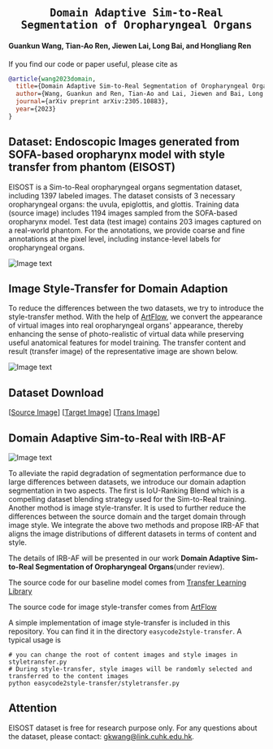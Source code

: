 <div align="center">

<samp>

<h2> Domain Adaptive Sim-to-Real Segmentation of Oropharyngeal Organs </h1>

</samp>   

</div>     

<h4> Guankun Wang, Tian-Ao Ren, Jiewen Lai, Long Bai, and Hongliang Ren </h3>


If you find our code or paper useful, please cite as

```bibtex
@article{wang2023domain,
  title={Domain Adaptive Sim-to-Real Segmentation of Oropharyngeal Organs},
  author={Wang, Guankun and Ren, Tian-Ao and Lai, Jiewen and Bai, Long and Ren, Hongliang},
  journal={arXiv preprint arXiv:2305.10883},
  year={2023}
}
```

## Dataset: Endoscopic Images generated from SOFA-based oropharynx model with style transfer from phantom (EISOST)
EISOST is a Sim-to-Real oropharyngeal organs segmentation dataset, including 1397 labeled images. The dataset consists of 3 necessary oropharyngeal organs: the uvula, epiglottis, and glottis. Training data (source image) includes 1194 images sampled from the SOFA-based oropharynx model. Test data (test image) contains 203 images captured on a real-world phantom. For the annotations, we provide coarse and fine annotations at the pixel level, including instance-level labels for oropharyngeal organs.

![Image text](https://github.com/gkw0010/EISOST-Sim2Real-Dataset-Release/blob/main/Representative_image.png)

## Image Style-Transfer for Domain Adaption
To reduce the differences between the two datasets, we try to introduce the style-transfer method. With the help of [ArtFlow](https://github.com/pkuanjie/ArtFlow), we convert the appearance of virtual images into real oropharyngeal organs' appearance, thereby enhancing the sense of photo-realistic of virtual data while preserving useful anatomical features for model training. The transfer content and result (transfer image) of the representative image are shown below.

![Image text](https://github.com/gkw0010/EISOST-Sim2Real-Dataset-Release/blob/main/Style-Transfer.png)

## Dataset Download
[[Source Image](https://mycuhk-my.sharepoint.com/:u:/g/personal/1155161502_link_cuhk_edu_hk/EXdFnybwGa5MoqRAgaeExwgBry9yWO4M-iMt08LOKFAhtQ?e=uAPSGq)]
[[Target Image](https://mycuhk-my.sharepoint.com/:u:/g/personal/1155161502_link_cuhk_edu_hk/EV4mm4KVw4pLpDNToYDc9gUBAicfeRgpyWNX0B-pVIBl0w?e=LLNEk2)]
[[Trans Image](https://mycuhk-my.sharepoint.com/:u:/g/personal/1155161502_link_cuhk_edu_hk/ETGsia4hUBFCj3-cZPt6uukBEq0INvuBYz115pVTsj7jJg?e=1Ejg4R)]

## Domain Adaptive Sim-to-Real with IRB-AF

![Image text](https://github.com/gkw0010/EISOST-Sim2Real-Dataset-Release/blob/main/flowchat.png)

To alleviate the rapid degradation of segmentation performance due to large differences between datasets, we introduce our domain adaption segmentation in two aspects. The first is IoU-Ranking Blend which is a compelling dataset blending strategy used for the Sim-to-Real training. Another mothod is image style-transfer. It is used to further reduce the differences between the source domain and the target domain through image style. We integrate the above two methods and propose IRB-AF that aligns the image distributions of different datasets in terms of content and style.

The details of IRB-AF will be presented in our work **Domain Adaptive Sim-to-Real Segmentation of Oropharyngeal Organs**(under review). 

The source code for our baseline model comes from [Transfer Learning Library](https://github.com/thuml/Transfer-Learning-Library)

The source code for image style-transfer comes from [ArtFlow](https://github.com/pkuanjie/ArtFlow)

A simple implementation of image style-transfer is included in this repository. You can find it in the directory `easycode2style-transfer`. A typical usage is

```shell script
# you can change the root of content images and style images in styletransfer.py
# During style-transfer, style images will be randomly selected and transferred to the content images
python easycode2style-transfer/styletransfer.py
```

## Attention
EISOST dataset is free for research purpose only. For any questions about the dataset, please contact: gkwang@link.cuhk.edu.hk.
